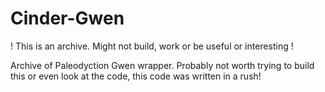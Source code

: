 Cinder-Gwen
===========

! This is an archive. Might not build, work or be useful or interesting !

Archive of Paleodyction Gwen wrapper.
Probably not worth trying to build this or even look at the code, this code was written in a rush!

